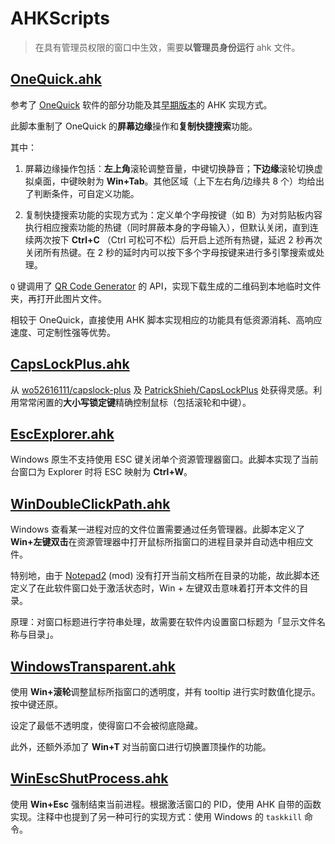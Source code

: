 # AHKScripts

> 在具有管理员权限的窗口中生效，需要**以管理员身份运行** ahk 文件。

## [OneQuick.ahk](OneQuick.ahk)

参考了 [OneQuick](https://onequick.org/) 软件的部分功能及其[早期版本](https://github.com/OneQuick/OneQuick.AHK-legacy)的 AHK 实现方式。

此脚本重制了 OneQuick 的**屏幕边缘**操作和**复制快捷搜索**功能。

其中：

1. 屏幕边缘操作包括：**左上角**滚轮调整音量，中键切换静音；**下边缘**滚轮切换虚拟桌面，中键映射为 **Win+Tab**。其他区域（上下左右角/边缘共 8 个）均给出了判断条件，可自定义功能。

2. 复制快捷搜索功能的实现方式为：定义单个字母按键（如 B）为对剪贴板内容执行相应搜索功能的热键（同时屏蔽本身的字母输入），但默认关闭，直到连续两次按下 **Ctrl+C** （Ctrl 可松可不松）后开启上述所有热键，延迟 2 秒再次关闭所有热键。在 2 秒的延时内可以按下多个字母按键来进行多引擎搜索或处理。

`Q` 键调用了 [QR Code Generator](http://goqr.me/) 的 API，实现下载生成的二维码到本地临时文件夹，再打开此图片文件。

相较于 OneQuick，直接使用 AHK 脚本实现相应的功能具有低资源消耗、高响应速度、可定制性强等优势。

## [CapsLockPlus.ahk](CapsLockPlus.ahk)

从 [wo52616111/capslock-plus](https://github.com/wo52616111/capslock-plus) 及 [PatrickShieh/CapsLockPlus](https://github.com/PatrickShieh/CapsLockPlus) 处获得灵感。利用常常闲置的**大小写锁定键**精确控制鼠标（包括滚轮和中键）。

## [EscExplorer.ahk](EscExplorer.ahk)

Windows 原生不支持使用 ESC 键关闭单个资源管理器窗口。此脚本实现了当前台窗口为 Explorer 时将 ESC 映射为 **Ctrl+W**。

## [WinDoubleClickPath.ahk](WinDoubleClickPath.ahk)

Windows 查看某一进程对应的文件位置需要通过任务管理器。此脚本定义了 **Win+左键双击**在资源管理器中打开鼠标所指窗口的进程目录并自动选中相应文件。

特别地，由于 [Notepad2](https://notepad2.com) (mod) 没有打开当前文档所在目录的功能，故此脚本还定义了在此软件窗口处于激活状态时，Win + 左键双击意味着打开本文件的目录。

原理：对窗口标题进行字符串处理，故需要在软件内设置窗口标题为「显示文件名称与目录」。

## [WindowsTransparent.ahk](WindowsTransparent.ahk)

使用 **Win+滚轮**调整鼠标所指窗口的透明度，并有 tooltip 进行实时数值化提示。按中键还原。

设定了最低不透明度，使得窗口不会被彻底隐藏。

此外，还额外添加了 **Win+T** 对当前窗口进行切换置顶操作的功能。

## [WinEscShutProcess.ahk](WinEscShutProcess.ahk)

使用 **Win+Esc** 强制结束当前进程。根据激活窗口的 PID，使用 AHK 自带的函数实现。注释中也提到了另一种可行的实现方式：使用 Windows 的 `taskkill` 命令。
